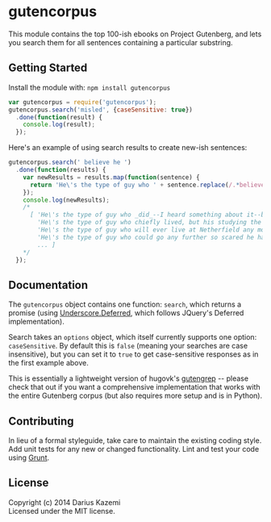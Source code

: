 # gutencorpus

This module contains the top 100-ish ebooks on Project Gutenberg, and lets you search them for all sentences containing a particular substring.

## Getting Started
Install the module with: `npm install gutencorpus`

```javascript
var gutencorpus = require('gutencorpus');
gutencorpus.search('misled', {caseSensitive: true})
  .done(function(result) {
    console.log(result);
  });
```

Here's an example of using search results to create new-ish sentences:

```javascript
gutencorpus.search(' believe he ')
  .done(function(results) {
    var newResults = results.map(function(sentence) {
      return 'He\'s the type of guy who ' + sentence.replace(/.*believe he /,'');
    });
    console.log(newResults);
    /*
      [ 'He\'s the type of guy who _did_--I heard something about it--but I hardly know what--something about Mr.',
        'He\'s the type of guy who chiefly lived, but his studying the law was a mere pretence, and being now free from all restraint, his life was a life of idleness and dissipation.',
        'He\'s the type of guy who will ever live at Netherfield any more.',
        'He\'s the type of guy who could go any further so scared he hadn\'t hardly any strength left, he said.',
        ... ]
    */
  });
```

## Documentation

The `gutencorpus` object contains one function: `search`, which returns a promise (using [Underscore.Deferred](https://www.npmjs.org/package/underscore.deferred), which follows JQuery's Deferred implementation).

Search takes an `options` object, which itself currently supports one option: `caseSensitive`. By default this is `false` (meaning your searches are case insensitive), but you can set it to `true` to get case-sensitive responses as in the first example above.

This is essentially a lightweight version of hugovk's [gutengrep](https://github.com/hugovk/gutengrep/) -- please check that out if you want a comprehensive implementation that works with the entire Gutenberg corpus (but also requires more setup and is in Python).

## Contributing
In lieu of a formal styleguide, take care to maintain the existing coding style. Add unit tests for any new or changed functionality. Lint and test your code using [Grunt](http://gruntjs.com/).

## License
Copyright (c) 2014 Darius Kazemi  
Licensed under the MIT license.
